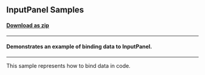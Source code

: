 ## InputPanel Samples
#### [Download as zip](https://downgit.github.io/#/home?url=https://github.com/GrapeCity/ComponentOne-UWP-Samples/tree/master/C1.UWP.InputPanel/VB/InputPanelSamples)
____
#### Demonstrates an example of binding data to InputPanel.
____
This sample represents how to bind data in code.
